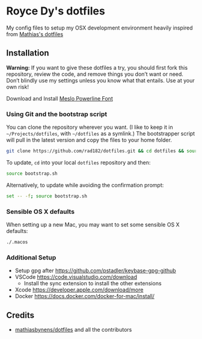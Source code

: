 # Royce Dy's dotfiles

My config files to setup my OSX development environment heavily inspired from [Mathias's dotfiles](https://github.com/mathiasbynens/dotfiles)

## Installation

**Warning:** If you want to give these dotfiles a try, you should first fork this repository, review the code, and remove things you don’t want or need. Don’t blindly use my settings unless you know what that entails. Use at your own risk!

Download and Install [Meslo Powerline Font](https://github.com/powerline/fonts/blob/master/Meslo%20Slashed/Meslo%20LG%20M%20Regular%20for%20Powerline.ttf)

### Using Git and the bootstrap script

You can clone the repository wherever you want. (I like to keep it in `~/Projects/dotfiles`, with `~/dotfiles` as a symlink.) The bootstrapper script will pull in the latest version and copy the files to your home folder.

```bash
git clone https://github.com/rad182/dotfiles.git && cd dotfiles && source bootstrap.sh
```

To update, `cd` into your local `dotfiles` repository and then:

```bash
source bootstrap.sh
```

Alternatively, to update while avoiding the confirmation prompt:

```bash
set -- -f; source bootstrap.sh
```

### Sensible OS X defaults

When setting up a new Mac, you may want to set some sensible OS X defaults:

```bash
./.macos
```

### Additional Setup

- Setup gpg after https://github.com/pstadler/keybase-gpg-github
- VSCode https://code.visualstudio.com/download
  - Install the sync extension to install the other extensions
- Xcode https://developer.apple.com/download/more
- Docker https://docs.docker.com/docker-for-mac/install/

## Credits

- [mathiasbynens/dotfiles](https://github.com/mathiasbynens/dotfiles) and all the contributors
